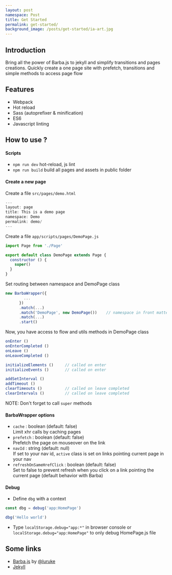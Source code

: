 ```yaml
---
layout: post
namespace: Post
title: Get Started
permalink: get-started/
background_image: /posts/get-started/ia-art.jpg
---
```


## Introduction

Bring all the power of Barba.js to jekyll and simplify transitions and pages creations. Quickly create a one page site with prefetch, transitions and simple methods to access page flow

## Features

- Webpack
- Hot reload
- Sass (autoprefixer & minification)
- ES6
- Javascript linting

## How to use ?

#### Scripts

- `npm run dev` hot-reload, js lint
- `npm run build` build all pages and assets in public folder

#### Create a new page

Create a file `src/pages/demo.html`

``` javascript
---
layout: page
title: This is a demo page
namespace: Demo
permalink: demo/
---
```

Create a file `app/scripts/pages/DemoPage.js`
``` javascript
import Page from './Page'

export default class DemoPage extends Page {
  constructor () {
    super()
  }
}
```

Set routing between namespace and DemoPage class
``` javascript
new BarbaWrapper({
        ...
      })
      .match(...)
      .match('DemoPage', new DemoPage())	// namespace in front matter + 'Page'
      .match(...)
      .start()
```

Now, you have access to flow and utils methods in DemoPage class
``` javascript
onEnter ()
onEnterCompleted ()
onLeave ()
onLeaveCompleted ()

initializeElements ()     // called on enter
initializeEvents ()       // called on enter

addSetInterval ()
addTimeout ()
clearTimeouts ()          // called on leave completed
clearIntervals ()         // called on leave completed
```
NOTE: Don't forget to call `super` methods

#### BarbaWrapper options

- `cache` : boolean (default: false)  
Limit xhr calls by caching pages
- `prefetch` : boolean (default: false)  
Prefetch the page on mouseover on the link
- `navId` : string (default: null)  
If set to your nav id, `active` class is set on links pointing current page in your nav
- `refreshOnSameHrefClick` : boolean (default: false)  
Set to false to prevent refresh when you click on a link pointing the current page (default behavior with Barba)

#### Debug

- Define `dbg` with a context

``` javascript
const dbg = debug('app:HomePage')

dbg('Hello world')
```

- Type `localStorage.debug="app:*"` in browser console or `localStorage.debug="app:HomePage"` to only debug HomePage.js file

## Some links
- [Barba.js](http://barbajs.org/) by [@luruke](https://twitter.com/luruke)
- [Jekyll](https://jekyllrb.com/docs/home/)
